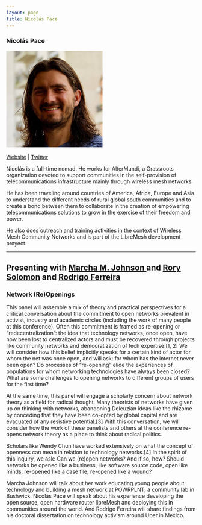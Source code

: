 ```yaml
---
layout: page
title: Nicolás Pace
---
```

<h3>Nicolás Pace</h3>
<img src="Nicolas-Pace.png" width="256" />
<p><a href="http://altermundi.net/" target="_blank">Website</a> | <a href="https://twitter.com/nicopace" target="_blank">Twitter</a></p>
<p>Nicolás is a full-time nomad. He works for AlterMundi, a Grassroots organization devoted to support communities in the self-provision of telecommunications infrastructure mainly through wireless mesh networks.</p>

<p>He has been traveling around countries of America, Africa, Europe and Asia to understand the different needs of rural global south communities and to create a bond between them to collaborate in the creation of empowering telecommunications solutions to grow in the exercise of their freedom and power.</p>

<p>He also does outreach and training activities in the context of Wireless Mesh Community Networks and is part of the LibreMesh development proyect.</p>

<hr />
<h2>Presenting with <a href="marcha-johnson">Marcha M. Johnson </a> and <a href="rory-solomon">Rory Solomon</a> and <a href="rodrigo-ferreira">Rodrigo Ferreira</a></h2>
<h3>Network (Re)Openings</h3>
<p>This panel will assemble a mix of theory and practical perspectives for a critical conversation about the commitment to open networks prevalent in activist, industry and academic circles (including the work of many people at this conference). Often this commitment is framed as re-opening or “redecentralization”: the idea that technology networks, once open, have now been lost to centralized actors and must be recovered through projects like community networks and democratization of tech expertise.[1, 2] We will consider how this belief implicitly speaks for a certain kind of actor for whom the net was once open, and will ask: for whom has the internet never been open? Do processes of “re-opening” elide the experiences of populations for whom networking technologies have always been closed? What are some challenges to opening networks to different groups of users for the first time?</p>

<p>At the same time, this panel will engage a scholarly concern about network theory as a field for radical thought. Many theorists of networks have given up on thinking with networks, abandoning Deleuzian ideas like the rhizome by conceding that they have been co-opted by global capital and are evacuated of any resistive potential.[3] With this conversation, we will consider how the work of these panelists and others at the conference re-opens network theory as a place to think about radical politics.</p>

<p>Scholars like Wendy Chun have worked extensively on what the concept of openness can mean in relation to technology networks.[4] In the spirit of this inquiry, we ask: Can we (re)open networks? And if so, how? Should networks be opened like a business, like software source code, open like minds, re-opened like a case file, re-opened like a wound?</p>

<p>Marcha Johnson will talk about her work educating young people about technology and building a mesh network at POWRPLNT, a community lab in Bushwick. Nicolás Pace will speak about his experience developing the open source, open hardware router libreMesh and deploying this in communities around the world. And Rodrigo Ferreira will share findings from his doctoral dissertation on technology activism around Uber in Mexico.</p>